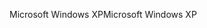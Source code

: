 <span data-ttu-id="bba0f-101">Microsoft Windows XP</span><span class="sxs-lookup"><span data-stu-id="bba0f-101">Microsoft Windows XP</span></span>